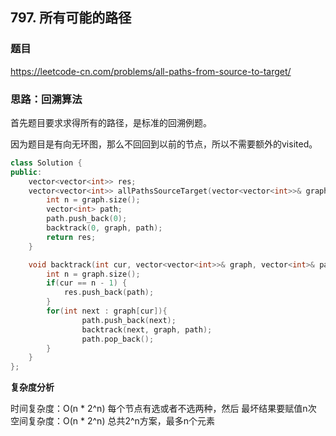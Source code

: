 ## 797. 所有可能的路径

### 题目

https://leetcode-cn.com/problems/all-paths-from-source-to-target/

### 思路：回溯算法

首先题目要求求得所有的路径，是标准的回溯例题。

因为题目是有向无环图，那么不回回到以前的节点，所以不需要额外的visited。

```C++
class Solution {
public:
    vector<vector<int>> res;
    vector<vector<int>> allPathsSourceTarget(vector<vector<int>>& graph) {
        int n = graph.size();
        vector<int> path;
        path.push_back(0);
        backtrack(0, graph, path);
        return res;
    }

    void backtrack(int cur, vector<vector<int>>& graph, vector<int>& path){
        int n = graph.size();
        if(cur == n - 1) {
            res.push_back(path);
        }
        for(int next : graph[cur]){
                path.push_back(next);
                backtrack(next, graph, path);
                path.pop_back();
        }
    }
};
```

**复杂度分析**

时间复杂度：O(n * 2^n)  每个节点有选或者不选两种，然后 最坏结果要赋值n次
空间复杂度：O(n * 2^n) 总共2^n方案，最多n个元素